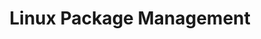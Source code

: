 ---
description: "A collection of guides providing information on package management in Linux and how to interact with various package managers."
keywords: ["package management", "linux", "package manager"]
license: '[CC BY-ND 4.0](https://creativecommons.org/licenses/by-nd/4.0)'
published: 2021-07-13
title: Linux Package Management
show_in_lists: true
authors: ["Linode"]
contributors: ["Linode"]
---